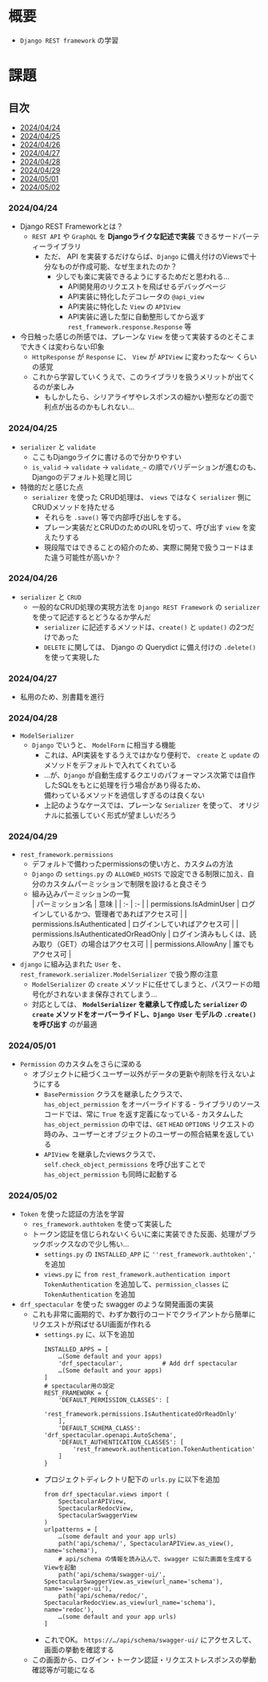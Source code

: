 # 概要
- `Django REST framework` の学習

# 課題
## 目次
- [2024/04/24](#20240424)
- [2024/04/25](#20240425)
- [2024/04/26](#20240426)
- [2024/04/27](#20240427)
- [2024/04/28](#20240428)
- [2024/04/29](#20240429)
- [2024/05/01](#20240501)
- [2024/05/02](#20240502)
### 2024/04/24
- Django REST Frameworkとは？
    - `REST API` や `GraphQL` を **Djangoライクな記述で実装** できるサードパーティーライブラリ
        - ただ、 API を実装するだけならば、`Django` に備え付けのViewsで十分なものが作成可能、なぜ生まれたのか？
            - 少しでも楽に実装できるようにするためだと思われる…
                - API開発用のリクエストを飛ばせるデバッグページ
                - API実装に特化したデコレータの `@api_view`
                - API実装に特化した `View` の `APIView`
                - API実装に適した型に自動整形してから返す `rest_framework.response.Response` 等
- 今日触った感じの所感では、プレーンな `View` を使って実装するのとそこまで大きくは変わらない印象
    - `HttpResponse` が `Response` に、 `View` が `APIView` に変わったな～ くらいの感覚
    - これから学習していくうえで、このライブラリを扱うメリットが出てくるのが楽しみ
        - もしかしたら、シリアライザやレスポンスの細かい整形などの面で利点が出るのかもしれない…
### 2024/04/25
- `serializer` と `validate`
    - ここもDjangoライクに書けるので分かりやすい
    - `is_valid` -> `validate` -> `validate_~` の順でバリデーションが進むのも、Djangoのデフォルト処理と同じ
- 特徴的だと感じた点
    - `serializer` を使った CRUD処理は、 `views` ではなく `serializer` 側に CRUDメソッドを持たせる
        - それらを `.save()` 等で内部呼び出しをする。
        - プレーン実装だとCRUDのためのURLを切って、呼び出す `view` を変えたりする
        - 現段階ではできることの紹介のため、実際に開発で扱うコードはまた違う可能性が高いか？
### 2024/04/26
- `serializer` と `CRUD`
    - 一般的なCRUD処理の実現方法を `Django REST Framework` の `serializer` を使って記述するとどうなるか学んだ
        - `serializer` に記述するメソッドは、`create()` と `update()` の2つだけであった
        - `DELETE` に関しては、 Django の Querydict に備え付けの `.delete()` を使って実現した
### 2024/04/27
- 私用のため、別書籍を進行
### 2024/04/28
- `ModelSerializer`
    - `Django` でいうと、 `ModelForm` に相当する機能
        - これは、API実装をするうえではかなり便利で、 `create` と `update` のメソッドをデフォルトで入れてくれている
        - …が、`Django` が自動生成するクエリのパフォーマンス次第では自作したSQLをもとに処理を行う場合があり得るため、  
        備わっているメソッドを過信しすぎるのは良くない
        - 上記のようなケースでは、プレーンな `Serializer` を使って、 オリジナルに拡張していく形式が望ましいだろう
### 2024/04/29
- `rest_framework.permissions`
    - デフォルトで備わったpermissionsの使い方と、カスタムの方法
    - `Django` の `settings.py` の `ALLOWED_HOSTS` で設定できる制限に加え、自分のカスタムパーミッションで制限を設けると良さそう
    - 組み込みパーミッションの一覧<br>
        | パーミッション名 | 意味 |
        | :- | :- |
        | permissions.IsAdminUser | ログインしているかつ、管理者であればアクセス可 |
        | permissions.IsAuthenticated | ログインしていればアクセス可 |
        | permissions.IsAuthenticatedOrReadOnly | ログイン済みもしくは、読み取り（GET）の場合はアクセス可 |
        | permissions.AllowAny | 誰でもアクセス可 |
- `django` に組み込まれた `User` を、 `rest_framework.serializer.ModelSerializer` で扱う際の注意
    - `ModelSerializer` の `create` メソッドに任せてしまうと、パスワードの暗号化がされないまま保存されてしまう…
    - 対応としては、 **`ModelSerializer` を継承して作成した `serializer` の `create` メソッドをオーバーライドし、`Django User` モデルの `.create()` を呼び出す** のが最適
### 2024/05/01
- `Permission` のカスタムをさらに深める
    - オブジェクトに紐づくユーザー以外がデータの更新や削除を行えないようにする
        - `BasePermission` クラスを継承したクラスで、 `has_object_permission` をオーバーライドする
            ‐ ライブラリのソースコードでは、常に `True` を返す定義になっている
            ‐ カスタムした `has_object_permission` の中では、`GET` `HEAD` `OPTIONS` リクエストの時のみ、ユーザーとオブジェクトのユーザーの照合結果を返している
        - `APIView` を継承したviewsクラスで、 `self.check_object_permissions` を呼び出すことで `has_object_permission` も同時に起動する
### 2024/05/02
- `Token` を使った認証の方法を学習
    - `res_framework.authtoken` を使って実装した
    - トークン認証を信じられないくらいに楽に実装できた反面、処理がブラックボックスなので少し怖い…
        - `settings.py` の `INSTALLED_APP` に `''rest_framework.authtoken','` を追加
        - `views.py` に `from rest_framework.authentication import TokenAuthentication` を追加して、`permission_classes` に `TokenAuthentication` を追加
- `drf_spectacular` を使った swagger のような開発画面の実装
    - これも非常に画期的で、わずか数行のコードでクライアントから簡単にリクエストが飛ばせるUI画面が作れる
        - `settings.py` に、以下を追加  
            ```
            INSTALLED_APPS = [
                …(Some default and your apps)
                'drf_spectacular',           # Add drf spectacular
                …(Some default and your apps)
            ]
            # spectacular用の設定
            REST_FRAMEWORK = {
                'DEFAULT_PERMISSION_CLASSES': [
                    'rest_framework.permissions.IsAuthenticatedOrReadOnly'
                ],
                'DEFAULT_SCHEMA_CLASS': 'drf_spectacular.openapi.AutoSchema',
                'DEFAULT_AUTHENTICATION_CLASSES': [
                    'rest_framework.authentication.TokenAuthentication'
                ]
            }
            ```
        - プロジェクトディレクトリ配下の `urls.py` に以下を追加
            ```
            from drf_spectacular.views import (
                SpectacularAPIView,
                SpectacularRedocView,
                SpectacularSwaggerView
            )
            urlpatterns = [
                …(some default and your app urls)
                path('api/schema/', SpectacularAPIView.as_view(), name='schema'),
                # api/schema の情報を読み込んで、swagger に似た画面を生成するViewを起動
                path('api/schema/swagger-ui/', SpectacularSwaggerView.as_view(url_name='schema'), name='swagger-ui'),
                path('api/schema/redoc/', SpectacularRedocView.as_view(url_name='schema'), name='redoc'),
                …(some default and your app urls)
            ]
            ```
        - これでOK。 `https://…/api/schema/swagger-ui/` にアクセスして、画面の挙動を確認する
    - この画面から、ログイン・トークン認証・リクエストレスポンスの挙動確認等が可能になる
